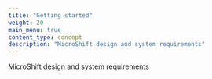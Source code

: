 ```yaml
---
title: "Getting started"
weight: 20
main_menu: true
content_type: concept
description: "MicroShift design and system requirements"
---
```


<!-- overview -->

MicroShift design and system requirements
